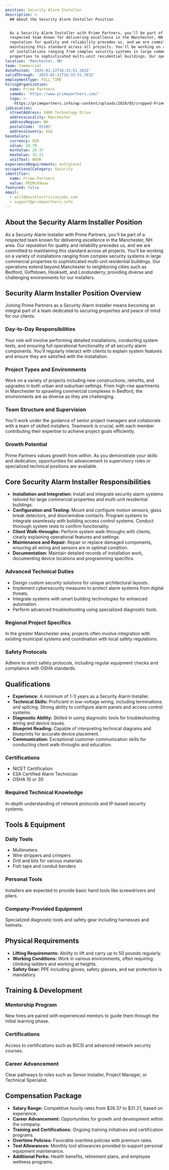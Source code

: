 ```yaml
---
position: Security Alarm Installer
description: >-
  ## About the Security Alarm Installer Position


  As a Security Alarm Installer with Prime Partners, you'll be part of a
  respected team known for delivering excellence in the Manchester, NH area. Our
  reputation for quality and reliability precedes us, and we are committed to
  maintaining this standard across all projects. You'll be working on a variety
  of installations ranging from complex security systems in large commercial
  properties to sophisticated multi-unit residential buildings. Our operati...
location: 'Manchester, NH'
team: Commercial
datePosted: '2025-01-22T16:33:51.383Z'
validThrough: '2025-02-21T16:33:51.383Z'
employmentType: FULL_TIME
hiringOrganization:
  name: Prime Partners
  sameAs: 'https://www.primepartners.com/'
  logo: >-
    https://primepartners.info/wp-content/uploads/2020/05/cropped-Prime-Partners-Logo-NO-BG-1.png
jobLocation:
  streetAddress: 3400 Technology Drive
  addressLocality: Manchester
  addressRegion: NH
  postalCode: '03101'
  addressCountry: USA
baseSalary:
  currency: USD
  value: 28.79
  minValue: 26.37
  maxValue: 31.21
  unitText: HOUR
experienceRequirements: entryLevel
occupationalCategory: Security
identifier:
  name: Prime Partners
  value: PRIMc69ouw
featured: false
email:
  - will@bestelectricianjobs.com
  - support@primepartners.info
---
```




## About the Security Alarm Installer Position

As a Security Alarm Installer with Prime Partners, you'll be part of a respected team known for delivering excellence in the Manchester, NH area. Our reputation for quality and reliability precedes us, and we are committed to maintaining this standard across all projects. You'll be working on a variety of installations ranging from complex security systems in large commercial properties to sophisticated multi-unit residential buildings. Our operations extend beyond Manchester to neighboring cities such as Bedford, Goffstown, Hooksett, and Londonderry, providing diverse and challenging environments for our installers.

## Security Alarm Installer Position Overview

Joining Prime Partners as a Security Alarm Installer means becoming an integral part of a team dedicated to securing properties and peace of mind for our clients. 

### Day-to-Day Responsibilities

Your role will involve performing detailed installations, conducting system tests, and ensuring full operational functionality of all security alarm components. You'll regularly interact with clients to explain system features and ensure they are satisfied with the installation.

### Project Types and Environments

Work on a variety of projects including new constructions, retrofits, and upgrades in both urban and suburban settings. From high-rise apartments in Manchester to sprawling commercial complexes in Bedford, the environments are as diverse as they are challenging.

### Team Structure and Supervision

You'll work under the guidance of senior project managers and collaborate with a team of skilled installers. Teamwork is crucial, with each member contributing their expertise to achieve project goals efficiently. 

### Growth Potential

Prime Partners values growth from within. As you demonstrate your skills and dedication, opportunities for advancement to supervisory roles or specialized technical positions are available.

## Core Security Alarm Installer Responsibilities

- **Installation and Integration:** Install and integrate security alarm systems tailored for large commercial properties and multi-unit residential buildings.
- **Configuration and Testing:** Mount and configure motion sensors, glass break detectors, and door/window contacts. Program systems to integrate seamlessly with building access control systems. Conduct thorough system tests to confirm functionality.
- **Client Walk-throughs:** Perform system walk-throughs with clients, clearly explaining operational features and settings.
- **Maintenance and Repair:** Repair or replace damaged components, ensuring all wiring and sensors are in optimal condition. 
- **Documentation:** Maintain detailed records of installation work, documenting device locations and programming specifics.

### Advanced Technical Duties

- Design custom security solutions for unique architectural layouts.
- Implement cybersecurity measures to protect alarm systems from digital threats.
- Integrate systems with smart building technologies for enhanced automation.
- Perform advanced troubleshooting using specialized diagnostic tools.

### Regional Project Specifics

In the greater Manchester area, projects often involve integration with existing municipal systems and coordination with local safety regulations.

### Safety Protocols

Adhere to strict safety protocols, including regular equipment checks and compliance with OSHA standards.

## Qualifications

- **Experience:** A minimum of 1-3 years as a Security Alarm Installer.
- **Technical Skills:** Proficient in low-voltage wiring, including terminations and splicing. Strong ability to configure alarm panels and access control systems.
- **Diagnostic Ability:** Skilled in using diagnostic tools for troubleshooting wiring and device issues.
- **Blueprint Reading:** Capable of interpreting technical diagrams and blueprints for accurate device placement.
- **Communication:** Exceptional customer communication skills for conducting client walk-throughs and education.

### Certifications

- NICET Certification
- ESA Certified Alarm Technician
- OSHA 10 or 30

### Required Technical Knowledge

In-depth understanding of network protocols and IP-based security systems.

## Tools & Equipment

### Daily Tools

- Multimeters
- Wire strippers and crimpers
- Drill and bits for various materials
- Fish tape and conduit benders

### Personal Tools

Installers are expected to provide basic hand tools like screwdrivers and pliers.

### Company-Provided Equipment

Specialized diagnostic tools and safety gear including harnesses and helmets.

## Physical Requirements

- **Lifting Requirements:** Ability to lift and carry up to 50 pounds regularly.
- **Working Conditions:** Work in various environments, often requiring climbing ladders and working at heights.
- **Safety Gear:** PPE including gloves, safety glasses, and ear protection is mandatory.

## Training & Development

### Mentorship Program

New hires are paired with experienced mentors to guide them through the initial learning phase.

### Certifications

Access to certifications such as BICSI and advanced network security courses.

### Career Advancement

Clear pathways to roles such as Senior Installer, Project Manager, or Technical Specialist.

## Compensation Package

- **Salary Range:** Competitive hourly rates from $26.37 to $31.21, based on experience.
- **Career Advancement:** Opportunities for growth and development within the company.
- **Training and Certifications:** Ongoing training initiatives and certification programs.
- **Overtime Policies:** Favorable overtime policies with premium rates.
- **Tool Allowances:** Monthly tool allowances provided to support personal equipment maintenance.
- **Additional Perks:** Health benefits, retirement plans, and employee wellness programs.